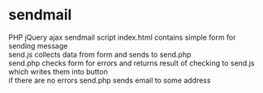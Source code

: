 # sendmail
PHP jQuery ajax sendmail script
index.html contains simple form for sending message<br>
send.js collects data from form and sends to send.php<br>
send.php checks form for errors and returns result of checking to send.js which writes them into button<br>
if there are no errors send.php sends email to some address

